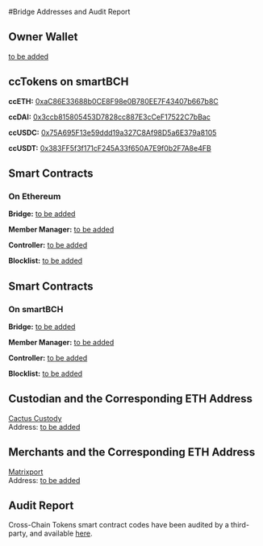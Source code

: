 #Bridge Addresses and Audit Report

## Owner Wallet
[to be added](https://etherscan.io/address)

## ccTokens on smartBCH
**ccETH:** [0xaC86E33688b0CE8F98e0B780EE7F43407b667b8C](https://www.smartscan.cash/address/0xaC86E33688b0CE8F98e0B780EE7F43407b667b8C)

**ccDAI:** [0x3ccb815805453D7828cc887E3cCeF17522C7bBac](https://www.smartscan.cash/address/0x3ccb815805453D7828cc887E3cCeF17522C7bBac)

**ccUSDC:** [0x75A695F13e59ddd19a327C8Af98D5a6E379a8105](https://www.smartscan.cash/address/0x75A695F13e59ddd19a327C8Af98D5a6E379a8105)

**ccUSDT:** [0x383FF5f3f171cF245A33f650A7E9f0b2F7A8e4FB](https://www.smartscan.cash/address/0x383FF5f3f171cF245A33f650A7E9f0b2F7A8e4FB)


## Smart Contracts 
### On Ethereum
**Bridge:** [to be added](https://etherscan.io/address)

**Member Manager:** [to be added](https://etherscan.io/address)

**Controller:** [to be added](https://etherscan.io/address)

**Blocklist:** [to be added](https://etherscan.io/address)

## Smart Contracts 
### On smartBCH
**Bridge:** [to be added](https://etherscan.io/address)

**Member Manager:** [to be added](https://etherscan.io/address)

**Controller:** [to be added](https://etherscan.io/address)

**Blocklist:** [to be added](https://etherscan.io/address)

## Custodian and the Corresponding ETH Address
[Cactus Custody](https://www.mycactus.com)         
Address: [to be added](https://etherscan.io/address)

## Merchants and the Corresponding ETH Address
[Matrixport](https://www.matrixport.com)            
Address: [to be added](https://etherscan.io/address)

## Audit Report
Cross-Chain Tokens smart contract codes have been audited by a third-party, and available [here](https://www.crosschain.network/PeckShield-Audit-Report-ccTokens-v1.0.pdf).
